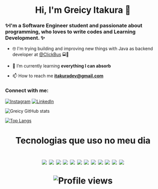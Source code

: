 <h1 align="center">  Hi, I'm Greicy Itakura 👋

### ✨I'm a Software Engineer student and passionate about programming, who loves to write codes and Learning Development. ✨


- 🤓  I'm trying building and improving new things with Java as backend developer at [@ClickBus](https://www.clickbus.com.br) 🚍💜<br>

- 🌱 I’m currently learning **everything I can absorb**

- 📫 How to reach me **itakuradev@gmail.com**

<h3 align="left">Connect with me:</h3>

[![Instagram](https://img.shields.io/badge/Instagram-E4405F?style=for-the-badge&logo=instagram&logoColor=white)](https://www.instagram.com/grey_itakura/)
[![LinkedIn](https://img.shields.io/badge/LinkedIn-0077B5?style=for-the-badge&logo=linkedin&logoColor=white)](https://br.linkedin.com/in/greicy-itakura)


![Greicy GitHub stats](https://github-readme-stats.vercel.app/api?username=greicyitakura&show_icons=true&theme=tokyonight)

[![Top Langs](https://github-readme-stats.vercel.app/api/top-langs/?username=greicyitakura&layout=compact&theme=dracula)](https://github.com/greicyitakura/github-readme-stats)

<h1 align="center"> Tecnologias que uso no meu dia

<div style="display: inline_block"><br/>
<img aling="center"src="https://img.shields.io/badge/Java-ED8B00?style=for-the-badge&logo=java&logoColor=white">
<img aling="center"src="https://img.shields.io/badge/Kotlin-0095D5?&style=for-the-badge&logo=kotlin&logoColor=white">
<img aling="center"src="https://img.shields.io/badge/JavaScript-F7DF1E?style=for-the-badge&logo=javascript&logoColor=black">
<img aling="center"src="https://img.shields.io/badge/Spring-6DB33F?style=for-the-badge&logo=spring&logoColor=white">
<img aling="center"src="https://img.shields.io/badge/PostgreSQL-316192?style=for-the-badge&logo=postgresql&logoColor=white">
<img aling="center"src="https://img.shields.io/badge/Netlify-00C7B7?style=for-the-badge&logo=netlify&logoColor=white">
<img aling="center"src="https://img.shields.io/badge/HTML5-E34F26?style=for-the-badge&logo=html5&logoColor=white">
<img aling="center"src="https://img.shields.io/badge/Node.js-43853D?style=for-the-badge&logo=node.js&logoColor=white">
<img aling="center"src="https://img.shields.io/badge/Express.js-404D59?style=for-the-badge">
<img aling="center"src="https://img.shields.io/badge/React-20232A?style=for-the-badge&logo=react&logoColor=61DAFB">
<img aling="center"src="https://img.shields.io/badge/Ubuntu-E95420?style=for-the-badge&logo=ubuntu&logoColor=white">
<img aling="center"src="https://img.shields.io/badge/Android-3DDC84?style=for-the-badge&logo=android&logoColor=white">
</img>
</div>


![Profile views](https://gpvc.arturio.dev/greicyitakura)  

